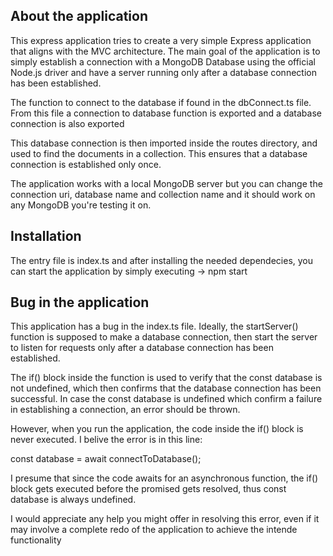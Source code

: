 ## About the application
This express application tries to create a very simple Express application
that aligns with the MVC architecture. The main goal of the application is to
simply establish a connection with a MongoDB Database using the official Node.js
driver and have a server running only after a database connection has been established.

The function to connect to the database if found in the dbConnect.ts file. From this file
a connection to database function is exported and a database connection is also exported

This database connection is then imported inside the routes directory, and used to find
the documents in a collection. This ensures that a database connection is established only once.

The application works with a local MongoDB server but you can change the connection uri, 
database name and collection name and it should work on any MongoDB you're testing it on.


## Installation

The entry file is index.ts and after installing the needed dependecies, you
can start the application by simply executing -> npm start 

## Bug in the application
This application has a bug in the index.ts file. Ideally, the startServer() function
is supposed to make a database connection, then start the server to listen for requests
only after a database connection has been established.

The if() block inside the function is used to verify that the const database is not undefined,
which then confirms that the database connection has been successful.
In case the const database is undefined which confirm a failure in establishing a connection, 
an error should be thrown. 

However, when you run the application, the code inside the if() block is never executed.
I belive the error is in this line:

const database = await connectToDatabase();

I presume that since the code awaits for an asynchronous function, the if() block gets executed
before the promised gets resolved, thus const database is always undefined.

I would appreciate any help you might offer in resolving this error, even if it may involve a 
complete redo of the application to achieve the intende functionality